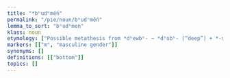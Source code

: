 ```yaml
---
title: "*bʰudʰmḗn"
permalink: "/pie/noun/bʰudʰmḗn"
lemma_to_sort: "bʰudʰmen"
klass: noun
etymology: ["Possible metathesis from *dʰewbʰ- ~ *dʰubʰ- (“deep”) +‎ *-mḗn (see *-mn̥)."]
markers: [["m", "masculine gender"]]
synonyms: []
definitions: [["bottom"]]
topics: []
---
```

